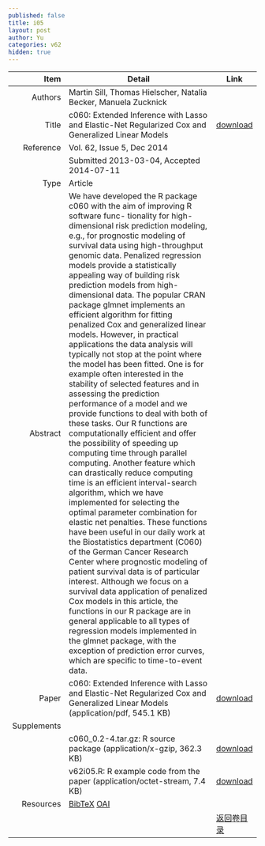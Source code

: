 ```yaml
---
published: false
title: i05
layout: post
author: Yu
categories: v62
hidden: true
---
```


| Item | Detail | Link |
|---:|---|---|
| Authors | Martin Sill, Thomas Hielscher, Natalia Becker,  Manuela Zucknick| |
| Title |c060: Extended Inference with Lasso and Elastic-Net Regularized Cox and Generalized Linear Models | [download](http://www.jstatsoft.org/v62/i05/paper) |
| Reference |Vol. 62, Issue 5, Dec 2014 | |
| | Submitted 2013-03-04, Accepted 2014-07-11| | 
| Type | Article| |
| Abstract | We have developed the R package c060 with the aim of improving R software func- tionality for high-dimensional risk prediction modeling, e.g., for prognostic modeling of survival data using high-throughput genomic data. Penalized regression models provide a statistically appealing way of building risk prediction models from high-dimensional data. The popular CRAN package glmnet implements an efficient algorithm for fitting penalized Cox and generalized linear models. However, in practical applications the data analysis will typically not stop at the point where the model has been fitted. One is for example often interested in the stability of selected features and in assessing the prediction performance of a model and we provide functions to deal with both of these tasks. Our R functions are computationally efficient and offer the possibility of speeding up computing time through parallel computing. Another feature which can drastically reduce computing time is an efficient interval-search algorithm, which we have implemented for selecting the optimal parameter combination for elastic net penalties. These functions have been useful in our daily work at the Biostatistics department (C060) of the German Cancer Research Center where prognostic modeling of patient survival data is of particular interest. Although we focus on a survival data application of penalized Cox models in this article, the functions in our R package are in general applicable to all types of regression models implemented in the glmnet package, with the exception of prediction error curves, which are specific to time-to-event data.| |
| Paper | c060: Extended Inference with Lasso and Elastic-Net Regularized Cox and Generalized Linear Models  (application/pdf, 545.1 KB)| [download](http://www.jstatsoft.org/v62/i05/paper) |
| Supplements | | |
| |c060_0.2-4.tar.gz: R source package  (application/x-gzip, 362.3 KB)|  [download](http://www.jstatsoft.org/v62/i05/supp/1) |
| |v62i05.R:          R example code from the paper  (application/octet-stream, 7.4 KB)|  [download](http://www.jstatsoft.org/v62/i05/supp/2) |
| Resources | [BibTeX](http://www.jstatsoft.org/v62/i05/bibtex) [OAI](http://www.jstatsoft.org/oai?verb=GetRecord&identifier=oai.jstatsoft/v62/i05&prefix=oai_dc)| |
| |  | [返回卷目录]({{site.baseurl}}/volume/v62.html) |